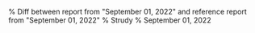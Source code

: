 % Diff between report from "September 01, 2022" and reference report from "September 01, 2022"
% Strudy
% September 01, 2022


